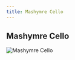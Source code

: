 ```yaml
---
title: Mashymre Cello
---
```


Mashymre Cello
--------------


![Mashymre Cello](/images/stories/saga/gundamzz/persos/mashymre-cello.png)


 

